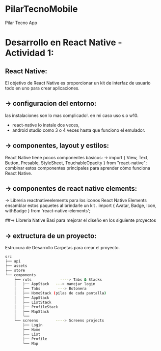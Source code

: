 # PilarTecnoMobile
Pilar Tecno App 

# Desarrollo en React Native - Actividad 1:

## React Native:
El objetivo de React Native  es proporcionar un kit de interfaz de usuario todo en uno 
para crear aplicaciones. 

## -> configuracion del entorno:
las instalaciones son lo mas complicado!. en mi caso uso s.o w10. 
- react-native lo instale dos veces, 
- android studio como 3 o 4 veces hasta que funciono el emulador.


## -> componentes, layout y estilos:
React Native tiene pocos componentes básicos:
-> import { View, Text, Button, Presable, StyleSheet, TouchableOpacity } from "react-native";
combinar estos componentes principales para aprender cómo funciona React Native. 


## -> componentes de react native elements:
-> Libreria reactnativeelements para los iconos
React Native Elements ensamblar estos paquetes al brindarle un kit .
import { Avatar, Badge, Icon, withBadge } from 'react-native-elements';


##-> Libreria Native Basi para mejorar el diseño en los siguiente proyectos
 <NativeBaseProvider>
      <App />
  </NativeBaseProvider>



## -> extructura de un proyecto:

Estrucura de Desarrollo
Carpetas para crear el proyecto.
```bash
src
├── api
├── assets            
├── store    
└── components            
    ├── ruts             ----> Tabs & Stacks 
    │   ├── AppStack   ---> manejar login     
    │   ├── Tabs        ---> Botonera
    │   ├── HomeStack (pilas de cada pantalla)    
    │   ├── AppStack          
    │   ├── ListStack        
    │   ├── ProfileStack
    │   ├── MapStack           
    │   └── 
    └── screens        ----> Screens projects
        ├── Login
        ├── Home
        ├── List
        ├── Profile
        └── Map

```
